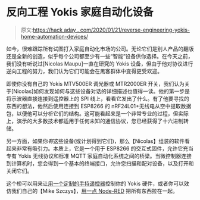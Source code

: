 # 反向工程 Yokis 家庭自动化设备

> 原文:[https://hack aday . com/2020/01/21/reverse-engineering-yokis-home-automation-devices/](https://hackaday.com/2020/01/21/reverse-engineering-yokis-home-automation-devices/)

如今，很难跟踪所有试图打入家庭自动化市场的公司。无论它们是别人产品的翻版还是全新的创造，似乎每个公司都至少有一些“智能”设备供你选择。在今天之前，我们没有听说过[Nicolas Maupu]一直在研究的 Yokis 设备，但由于他对协议进行逆向工程的努力，我们认为它们可能会在黑客群体中变得更受欢迎。

即使你没有自己的 Yokis MTV500ER 调光器或 MTR2000ER 开关，我们认为关于[Nicolas]如何发现如何与这些设备对话的详细描述也值得一读。他的第一步是将示波器直接连接到遥控器上的 SPI 线上，看看它发出了什么。有了他要寻找的东西的想法，他然后使用连接到 ESP8266 的 nRF24L01+无线电从空中提取数据包，以便他可以分析它们的结构。这可能看起来是一个非常专业的过程，但实际上，演示的大多数技术都适用于任何未知的通信协议，您已经获得了十六进制转储。

另一方面，如果你*有*这些设备(或计划得到它们)，那么【Nicolas】组装的软件看起来非常有吸引力。本质上，它是一个用于 ESP8266 的交互式固件，允许它充当专有 Yokis 无线协议和标准 MQTT 家庭自动化系统之间的桥梁。当微控制器连接到计算机时，您会得到一个基本的终端接口，允许您扫描和配对设备，以及打开和关闭它们。

这个桥可以用来让[用一个定制的手持遥控器](https://hackaday.com/2019/12/26/handheld-mqtt-remote-for-home-automation/)控制你的 Yokis 硬件，或者你可以效仿我们自己的【Mike Szczys】，[用一点 Node-RED](https://hackaday.com/2020/01/15/automate-your-life-with-node-red-plus-a-dash-of-mqtt/) 把所有东西拉在一起。
